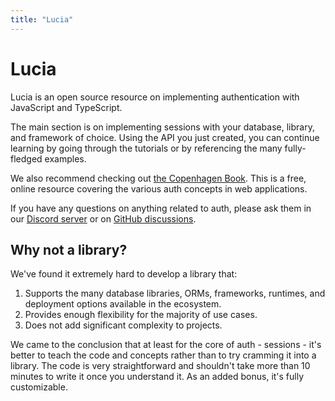 ```yaml
---
title: "Lucia"
---
```


# Lucia

Lucia is an open source resource on implementing authentication with JavaScript and TypeScript.

The main section is on implementing sessions with your database, library, and framework of choice. Using the API you just created, you can continue learning by going through the tutorials or by referencing the many fully-fledged examples.

We also recommend checking out [the Copenhagen Book](https://thecopenhagenbook.com). This is a free, online resource covering the various auth concepts in web applications.

If you have any questions on anything related to auth, please ask them in our [Discord server](https://discord.com/invite/PwrK3kpVR3) or on [GitHub discussions](https://github.com/lucia-auth/lucia/discussions). 

## Why not a library?

We've found it extremely hard to develop a library that:

1. Supports the many database libraries, ORMs, frameworks, runtimes, and deployment options available in the ecosystem.
2. Provides enough flexibility for the majority of use cases.
3. Does not add significant complexity to projects.

We came to the conclusion that at least for the core of auth - sessions - it's better to teach the code and concepts rather than to try cramming it into a library. The code is very straightforward and shouldn't take more than 10 minutes to write it once you understand it. As an added bonus, it's fully customizable.
